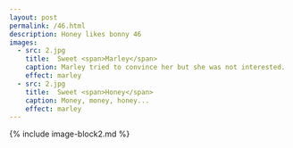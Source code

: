 ```yaml
---
layout: post
permalink: /46.html
description: Honey likes bonny 46 
images:
  - src: 2.jpg
    title:  Sweet <span>Marley</span>
    caption: Marley tried to convince her but she was not interested. 
    effect: marley
  - src: 2.jpg
    title:  Sweet <span>Honey</span>
    caption: Money, money, honey... 
    effect: marley 
---
```


{% include image-block2.md %}
